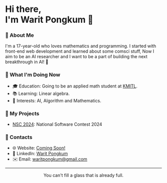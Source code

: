 # Hi there,</br> I'm Warit Pongkum 👋
### 🌟 About Me
I'm a 17-year-old who loves mathematics and programming. I started with front-end web development and learned about some comsci stuff, Now I aim to be an AI researcher and I want to be a part of building the next breakthrough in AI! 🤖

### 🚀 What I'm Doing Now
- 🎓 Education: Going to be an applied math student at <a href="https://kmitl.ac.th/" target="_blank">KMITL</a>.
- 📚 Learning: Linear algebra.
- 🧠 Interests: AI, Algorithm and Mathematics.

### 🌱 My Projects
- [NSC 2024](#): National Software Contest 2024

### 💬 Contacts
- 🌐 Website: [Coming Soon!](#)
- 🔗 LinkedIn: [Warit Pongkum](https://www.linkedin.com/in/warit-pongkum-4089982ba/)
- ✉️ Email: [waritpongkum@gmail.com](mailto:waritpongkum@gmail.com)
---
<div style="text-align:center">You can't fill a glass that is already full.</div>